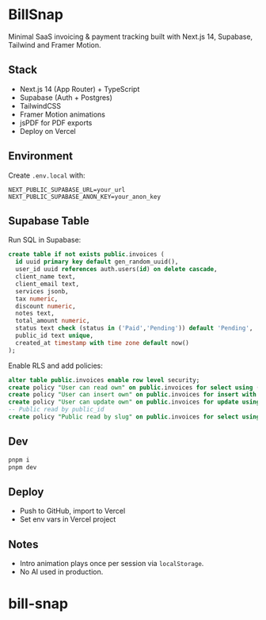 # BillSnap

Minimal SaaS invoicing & payment tracking built with Next.js 14, Supabase, Tailwind and Framer Motion.

## Stack
- Next.js 14 (App Router) + TypeScript
- Supabase (Auth + Postgres)
- TailwindCSS
- Framer Motion animations
- jsPDF for PDF exports
- Deploy on Vercel

## Environment
Create `.env.local` with:
```
NEXT_PUBLIC_SUPABASE_URL=your_url
NEXT_PUBLIC_SUPABASE_ANON_KEY=your_anon_key
```

## Supabase Table
Run SQL in Supabase:
```sql
create table if not exists public.invoices (
  id uuid primary key default gen_random_uuid(),
  user_id uuid references auth.users(id) on delete cascade,
  client_name text,
  client_email text,
  services jsonb,
  tax numeric,
  discount numeric,
  notes text,
  total_amount numeric,
  status text check (status in ('Paid','Pending')) default 'Pending',
  public_id text unique,
  created_at timestamp with time zone default now()
);
```
Enable RLS and add policies:
```sql
alter table public.invoices enable row level security;
create policy "User can read own" on public.invoices for select using (auth.uid() = user_id);
create policy "User can insert own" on public.invoices for insert with check (auth.uid() = user_id);
create policy "User can update own" on public.invoices for update using (auth.uid() = user_id);
-- Public read by public_id
create policy "Public read by slug" on public.invoices for select using (true);
```

## Dev
```bash
pnpm i
pnpm dev
```

## Deploy
- Push to GitHub, import to Vercel
- Set env vars in Vercel project

## Notes
- Intro animation plays once per session via `localStorage`.
- No AI used in production.
# bill-snap
